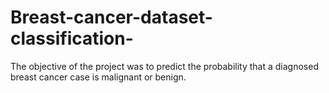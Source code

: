 # Breast-cancer-dataset-classification-
The objective of the project was to predict the probability that a diagnosed breast cancer case is malignant or benign.
